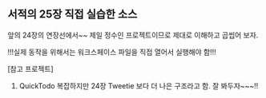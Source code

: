 ##  서적의 25장 직접 실습한 소스

앞의 24장의 연장선에서~~
제일 정수인 프로젝트이므로 제대로 이해하고 곱씹어 보자.

!!!실제 동작을 위해서는 워크스페이스 파일을 직접 열어서 실행해야 함!!!

[참고 프로젝트]
1. QuickTodo
복잡하지만 24장 Tweetie 보다 더 나은 구조라고 함.
잘 봐두자~~~!!



